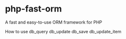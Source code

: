 # php-fast-orm

A fast and easy-to-use ORM framework for PHP

How to use
db_query
db_update
db_save
db_update_item
